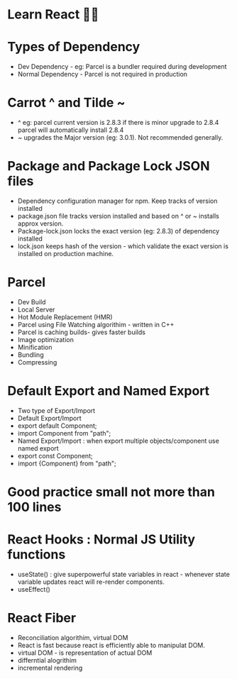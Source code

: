 # Learn React 🚀🚀
# Types of Dependency
- Dev Dependency - eg: Parcel is a bundler required during development
- Normal Dependency - Parcel is not required in production
# Carrot ^ and Tilde ~
- ^ eg: parcel current version is 2.8.3 if there is minor upgrade to 2.8.4 parcel will automatically install 2.8.4
- ~ upgrades the Major version (eg: 3.0.1). Not recommended generally.
# Package and Package Lock JSON files
- Dependency configuration manager for npm. Keep tracks of version installed
- package.json file tracks version installed and based on ^ or ~ installs approx version.
- Package-lock.json locks the exact version (eg: 2.8.3) of dependency installed
- lock.json keeps hash of the version - which validate the exact version is installed on production machine.
# Parcel
- Dev Build
- Local Server
- Hot Module Replacement (HMR)
- Parcel using File Watching algorithim - written in C++
- Parcel is caching builds- gives faster builds
- Image optimization
- Minification
- Bundling
- Compressing
# Default Export and Named Export
- Two type of Export/Import
- Default Export/Import
- export default Component;
- import Component from "path";
- Named Export/Import : when export multiple objects/component use named export
- export const Component;
- import {Component} from "path";
# Good practice small not more than 100 lines

# React Hooks : Normal JS Utility functions
- useState() : give superpowerful state variables in react - whenever state variable updates react will re-render components.
- useEffect()

# React Fiber
- Reconciliation algorithim, virtual DOM
- React is fast because react is efficiently able to manipulat DOM.
- virtual DOM - is representation of actual DOM
- differntial alogrithim
- incremental rendering